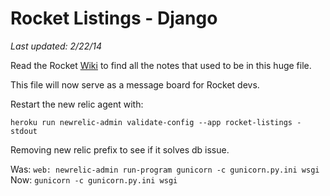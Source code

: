 # Rocket Listings - Django

_Last updated: 2/22/14_

Read the Rocket [Wiki](https://github.com/Rocket-Listings/Rocket/wiki) to find all the notes that used to be in this huge file.

This file will now serve as a message board for Rocket devs.

Restart the new relic agent with:

    heroku run newrelic-admin validate-config --app rocket-listings - stdout

Removing new relic prefix to see if it solves db issue.

Was: `web: newrelic-admin run-program gunicorn -c gunicorn.py.ini wsgi`
Now: `gunicorn -c gunicorn.py.ini wsgi`